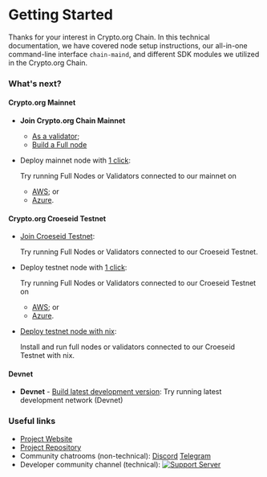 # Getting Started

Thanks for your interest in Crypto.org Chain. In this technical documentation, we have covered node setup instructions, our all-in-one command-line interface `chain-maind`, and different SDK modules we utilized in the Crypto.org Chain.

### What's next?

#### Crypto.org Mainnet

* **Join Crypto.org Chain Mainnet**
  * [As a validator](mainnet\_validator.md);
  * [Build a Full node](mainnet/)
*   Deploy mainnet node with [1 click](aws-1click.md):

    Try running Full Nodes or Validators connected to our mainnet on

    * [AWS](aws-1click.md); or
    * [Azure](azure-1click.md).

#### Crypto.org Croeseid Testnet

*   [Join Croeseid Testnet](croeseid-testnet.md):

    Try running Full Nodes or Validators connected to our Croeseid Testnet.
*   Deploy testnet node with [1 click](aws-1click.md):

    Try running Full Nodes or Validators connected to our Croeseid Testnet on

    * [AWS](aws-1click.md); or
    * [Azure](azure-1click.md).
*   [Deploy testnet node with nix](croeseid-testnet-nix.md):

    Install and run full nodes or validators connected to our Croeseid Testnet with nix.

#### Devnet

* **Devnet** - [Build latest development version](local-devnet.md): Try running latest development network (Devnet)

### Useful links

* [Project Website](http://crypto.org/)
* [Project Repository](https://github.com/crypto-org-chain/chain-main)
* Community chatrooms (non-technical): [Discord](https://discord.gg/nsp9JTC) [Telegram](https://t.me/CryptoComOfficial)
* Developer community channel (technical): [![Support Server](https://img.shields.io/discord/783264383978569728.svg?color=7289da\&label=Crypto.org%C2%A0Chain%C2%A0=discord%C2%A0=flat-square)](https://discord.gg/pahqHz26q4)
